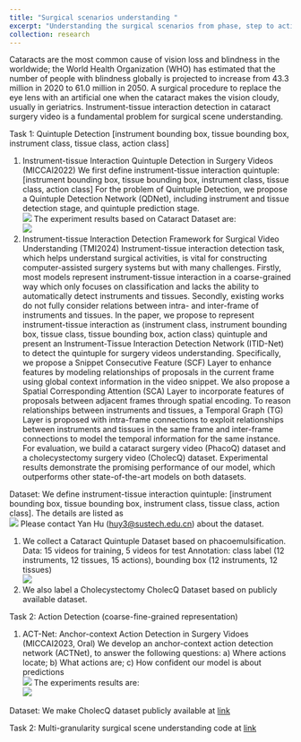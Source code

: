 ```yaml
---
title: "Surgical scenarios understanding "
excerpt: "Understanding the surgical scenarios from phase, step to action <br/><img src='/yanhu/images/surgeryunderstanding.jpg'>"
collection: research
---
```

Cataracts are the most common cause of vision loss and blindness in the worldwide; the World Health Organization (WHO) has estimated that the number of people with blindness globally is projected to increase from 43.3 million in 2020 to 61.0 million in 2050.
A surgical procedure to replace the eye lens with an artificial one when the cataract makes the vision cloudy, usually in geriatrics. 
Instrument-tissue interaction detection in cataract surgery video is a fundamental problem for surgical scene understanding.

Task 1: Quintuple Detection [instrument bounding box, tissue bounding box, instrument class, tissue class, action class]
1. Instrument-tissue Interaction Quintuple Detection in Surgery Videos (MICCAI2022)
   We first define instrument-tissue interaction quintuple: [instrument bounding box, tissue bounding box, instrument class, tissue class, action class]
   For the problem of Quintuple Detection, we propose a Quintuple Detection Network (QDNet), including instrument and tissue detection stage, and quintuple prediction stage.
   <br/><img src='/yanhu/images/QDNet.png'>
   The experiment results based on Cataract Dataset are: <br/><img src='/yanhu/images/QDNetexperiment.jpg'>
2. Instrument-tissue Interaction Detection Framework for Surgical Video Understanding (TMI2024)
   Instrument-tissue interaction detection task, which helps understand surgical activities, is vital for constructing computer-assisted surgery systems but with many challenges. Firstly, most models represent
   instrument-tissue interaction in a coarse-grained way which only focuses on classification and lacks the ability to automatically detect instruments and tissues. Secondly, existing works do not fully consider relations 
   between intra- and inter-frame of instruments and tissues. In the paper, we propose to represent instrument-tissue interaction as ⟨instrument class, instrument bounding box, tissue class, tissue bounding box, action 
   class⟩ quintuple and present an Instrument-Tissue Interaction Detection Network (ITID-Net) to detect the quintuple for surgery videos understanding. Specifically, we propose a Snippet Consecutive Feature (SCF) Layer to 
   enhance features by modeling relationships of proposals in the current frame using global context information in the video snippet. We also propose a Spatial Corresponding Attention (SCA) Layer to incorporate features 
   of proposals between adjacent frames through spatial encoding. To reason relationships between instruments and tissues, a Temporal Graph (TG) Layer is proposed with intra-frame connections to exploit relationships 
   between instruments and tissues in the same frame and inter-frame connections to model the temporal information for the same instance. For evaluation, we build a cataract surgery video (PhacoQ) dataset and a 
   cholecystectomy surgery video (CholecQ) dataset. Experimental results demonstrate the promising performance of our model, which outperforms other state-of-the-art models on both datasets. 


Dataset:
We define instrument-tissue interaction quintuple: [instrument bounding box, tissue bounding box, instrument class, tissue class, action class]. The details are listed as <br/> <img src='/yanhu/images/quintupledatasets.png'> Please contact Yan Hu (huy3@sustech.edu.cn) about the dataset.
1. We collect a Cataract Quintuple Dataset based on phacoemulsification.
   Data: 15 videos for training, 5 videos for test
   Annotation: class label (12 instruments, 12 tissues, 15 actions), bounding box (12 instruments, 12 tissues) <br/><img src='/yanhu/images/quintupledata.png'>
2. We also label a Cholecystectomy CholecQ Dataset based on publicly available dataset.

Task 2: Action Detection (coarse-fine-grained representation)
1. ACT-Net: Anchor-context Action Detection in Surgery Vidoes (MICCAI2023, Oral)
   We develop an anchor-context action detection network (ACTNet), to answer the following questions:
   a) Where actions locate; b) What actions are; c) How confident our model is about predictions <br/><img src='/yanhu/images/ACTNet.png'>
   The experiments results are: <br/><img src='/yanhu/images/ACTNetexperiment.png'>

Dataset: We make CholecQ dataset publicly available at [link]([10.6084/m9.figshare.28194026](https://figshare.com/s/e8f02d2d72759cf19caf))

Task 2: Multi-granularity surgical scene understanding code at [link](https://github.com/Aurora-hao/HCT)

   


